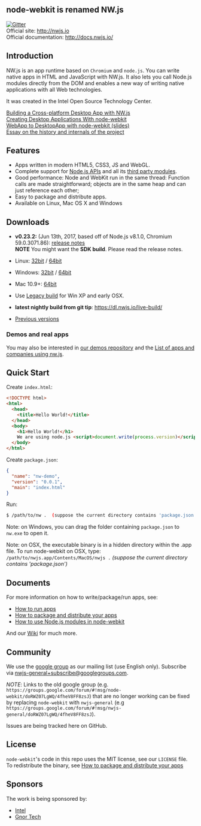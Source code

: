 ## node-webkit is renamed NW.js

[![Gitter](https://badges.gitter.im/Join%20Chat.svg)](https://gitter.im/nwjs/nw.js?utm_source=badge&utm_medium=badge&utm_campaign=pr-badge&utm_content=badge)  
Official site: http://nwjs.io  
Official documentation: http://docs.nwjs.io/  
## Introduction

NW.js is an app runtime based on `Chromium` and `node.js`. You can 
write native apps in HTML and JavaScript with NW.js. It also lets you
call Node.js modules directly from the DOM and enables a new way of writing
native applications with all Web technologies.

It was created in the Intel Open Source Technology Center.

[Building a Cross-platform Desktop App with NW.js](https://www.sitepoint.com/cross-platform-desktop-app-nw-js/)     
[Creating Desktop Applications With node-webkit](https://strongloop.com/strongblog/creating-desktop-applications-with-node-webkit/)     
[WebApp to DesktopApp with node-webkit (slides)](http://oldgeeksguide.github.io/presentations/html5devconf2013/wtod.html)  
[Essay on the history and internals of the project](http://yedingding.com/2014/08/01/node-webkit-intro-en.html)

## Features

* Apps written in modern HTML5, CSS3, JS and WebGL.
* Complete support for [Node.js APIs](https://nodejs.org/api/) and all its [third party modules](https://www.npmjs.com/).
* Good performance: Node and WebKit run in the same thread: Function calls are made straightforward; objects are in the same heap and can just reference each other;
* Easy to package and distribute apps.
* Available on Linux, Mac OS X and Windows

## Downloads
* **v0.23.2:** (Jun 13th, 2017, based off of Node.js v8.1.0, Chromium 59.0.3071.86): [release notes](https://nwjs.io/blog/v0.23.2/)  
 **NOTE** You might want the **SDK build**. Please read the release notes.
 * Linux: [32bit](https://dl.nwjs.io/v0.23.2/nwjs-v0.23.2-linux-ia32.tar.gz) / [64bit](https://dl.nwjs.io/v0.23.2/nwjs-v0.23.2-linux-x64.tar.gz)
 * Windows: [32bit](https://dl.nwjs.io/v0.23.2/nwjs-v0.23.2-win-ia32.zip) / [64bit](https://dl.nwjs.io/v0.23.2/nwjs-v0.23.2-win-x64.zip)
 * Mac 10.9+: [64bit](https://dl.nwjs.io/v0.23.2/nwjs-v0.23.2-osx-x64.zip)
 * Use [Legacy build](http://nwjs.io/downloads/) for Win XP and early OSX.

* **latest nightly build from git tip**: https://dl.nwjs.io/live-build/

* [Previous versions](https://dl.nwjs.io)

### Demos and real apps
You may also be interested in [our demos repository](https://github.com/zcbenz/nw-sample-apps) and the [List of apps and companies using nw.js](https://github.com/nwjs/nw.js/wiki/List-of-apps-and-companies-using-nw.js).

## Quick Start

Create `index.html`:

```html
<!DOCTYPE html>
<html>
  <head>
    <title>Hello World!</title>
  </head>
  <body>
    <h1>Hello World!</h1>
    We are using node.js <script>document.write(process.version)</script>.
  </body>
</html>
```

Create `package.json`:

```json
{
  "name": "nw-demo",
  "version": "0.0.1",
  "main": "index.html"
}
```

Run:  
```bash
$ /path/to/nw .  (suppose the current directory contains 'package.json')
```

Note: on Windows, you can drag the folder containing `package.json` to `nw.exe` to open it.

Note: on OSX, the executable binary is in a hidden directory within the .app file. To run node-webkit on OSX, type:  
`/path/to/nwjs.app/Contents/MacOS/nwjs .` *(suppose the current directory contains 'package.json')*   

## Documents

For more information on how to write/package/run apps, see:

* [How to run apps](https://github.com/nwjs/nw.js/wiki/How-to-run-apps)
* [How to package and distribute your apps](https://github.com/nwjs/nw.js/wiki/How-to-package-and-distribute-your-apps)
* [How to use Node.js modules in node-webkit](https://github.com/nwjs/nw.js/wiki/Using-Node-modules)

And our [Wiki](https://github.com/nwjs/nw.js/wiki) for much more.

## Community

We use the [google group](https://groups.google.com/d/forum/nwjs-general) as
our mailing list (use English only). Subscribe via [nwjs-general+subscribe@googlegroups.com](mailto:nwjs-general+subscribe@googlegroups.com).

*NOTE*: Links to the old google group (e.g. `https://groups.google.com/forum/#!msg/node-webkit/doRWZ07LgWQ/4fheV8FF8zsJ`) that are no longer working can be fixed by replacing `node-webkit` with `nwjs-general` (e.g `https://groups.google.com/forum/#!msg/nwjs-general/doRWZ07LgWQ/4fheV8FF8zsJ`).

Issues are being tracked here on GitHub.

## License

`node-webkit`'s code in this repo uses the MIT license, see our `LICENSE` file. To redistribute the binary, see [How to package and distribute your apps](https://github.com/nwjs/nw.js/wiki/How-to-package-and-distribute-your-apps)

## Sponsors

The work is being sponsored by:  
* [Intel](http://www.intel.com/content/www/us/en/homepage.html)
* [Gnor Tech](http://gnor.net)
